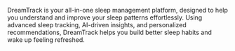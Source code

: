 DreamTrack is your all-in-one sleep management platform, designed to help you understand and improve your sleep patterns effortlessly. 
Using advanced sleep tracking, AI-driven insights, and personalized recommendations, DreamTrack helps you build better sleep habits and wake up feeling refreshed.
